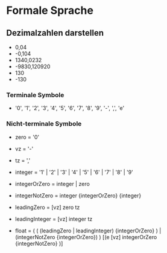 # Formale Sprache

## Dezimalzahlen darstellen

- 0,04
- -0,104
- 1340,0232
- -9830,120920
- 130
- -130

### Terminale Symbole 

- '0', '1', '2', '3', '4', '5', '6', '7', '8', '9', '-', ',', 'e'

### Nicht-terminale Symbole

- zero = '0'
- vz = '-'
- tz = ','
- integer = '1' | '2' | '3' | '4' | '5' | '6' | '7' | '8' | '9'
- integerOrZero = integer | zero
- integerNotZero = integer {integerOrZero} {integer}


- leadingZero = [vz] zero tz
- leadingInteger = [vz] integer tz


- float = ( ( (leadingZero | leadingInteger) {integerOrZero} ) | (integerNotZero {integerOrZero}) ) [(e [vz] integerOrZero {integerNotZero} )]
